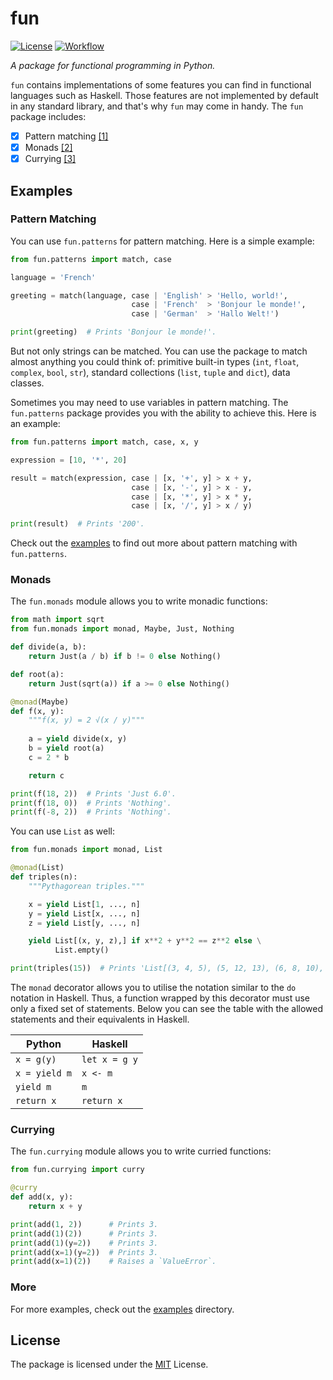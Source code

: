 # fun

[![License](https://img.shields.io/github/license/kostiantxn/fun)](https://github.com/kostiantxn/fun/blob/master/LICENSE)
[![Workflow](https://github.com/kostiantxn/fun/workflows/build/badge.svg)](https://github.com/kostiantxn/fun/actions?query=workflow%3A%22build%22)

_A package for functional programming in Python._

`fun` contains implementations of some features you can find in functional languages such as Haskell.
Those features are not implemented by default in any standard library, and that's why `fun` may come in handy.
The `fun` package includes:

  - [x] Pattern matching [[1]](https://github.com/kostiantxn/fun#pattern-matching)
  - [x] Monads [[2]](https://github.com/kostiantxn/fun#monads)
  - [x] Currying [[3]](https://github.com/kostiantxn/fun#currying)

## Examples

### Pattern Matching
You can use `fun.patterns` for pattern matching.
Here is a simple example:

``` python
from fun.patterns import match, case

language = 'French'

greeting = match(language, case | 'English' > 'Hello, world!',
                           case | 'French'  > 'Bonjour le monde!',
                           case | 'German'  > 'Hallo Welt!')

print(greeting)  # Prints 'Bonjour le monde!'.
```

But not only strings can be matched.
You can use the package to match almost anything you could think of: 
primitive built-in types (`int`, `float`, `complex`, `bool`, `str`), 
standard collections (`list`, `tuple` and `dict`), data classes.

Sometimes you may need to use variables in pattern matching.
The `fun.patterns` package provides you with the ability to achieve this.
Here is an example:

``` python
from fun.patterns import match, case, x, y

expression = [10, '*', 20]

result = match(expression, case | [x, '+', y] > x + y,
                           case | [x, '-', y] > x - y,
                           case | [x, '*', y] > x * y,
                           case | [x, '/', y] > x / y)

print(result)  # Prints '200'.
```

Check out the [examples](https://github.com/kostiantxn/fun/tree/master/examples/patterns.py) to find out 
more about pattern matching with `fun.patterns`.

### Monads
The `fun.monads` module allows you to write monadic functions:

``` python
from math import sqrt
from fun.monads import monad, Maybe, Just, Nothing

def divide(a, b):
    return Just(a / b) if b != 0 else Nothing()

def root(a):
    return Just(sqrt(a)) if a >= 0 else Nothing()

@monad(Maybe)
def f(x, y):
    """f(x, y) = 2 √(x / y)"""
    
    a = yield divide(x, y)
    b = yield root(a)
    c = 2 * b

    return c

print(f(18, 2))  # Prints 'Just 6.0'.
print(f(18, 0))  # Prints 'Nothing'.
print(f(-8, 2))  # Prints 'Nothing'.
```

You can use `List` as well:
``` python
from fun.monads import monad, List

@monad(List)
def triples(n):
    """Pythagorean triples."""

    x = yield List[1, ..., n]
    y = yield List[x, ..., n]
    z = yield List[y, ..., n]

    yield List[(x, y, z),] if x**2 + y**2 == z**2 else \
          List.empty()

print(triples(15))  # Prints 'List[(3, 4, 5), (5, 12, 13), (6, 8, 10), (9, 12, 15)]'.
```

The `monad` decorator allows you to utilise the notation similar to the `do` notation in Haskell.
Thus, a function wrapped by this decorator must use only a fixed set of statements.
Below you can see the table with the allowed statements and their equivalents in Haskell.

| Python        | Haskell       |
|---------------|---------------|
| `x = g(y)`    | `let x = g y` |
| `x = yield m` | `x <- m`      |
| `yield m`     | `m`           |
| `return x`    | `return x`    |

### Currying
The `fun.currying` module allows you to write curried functions:
```python
from fun.currying import curry

@curry
def add(x, y):
    return x + y

print(add(1, 2))      # Prints 3.
print(add(1)(2))      # Prints 3.
print(add(1)(y=2))    # Prints 3.
print(add(x=1)(y=2))  # Prints 3.
print(add(x=1)(2))    # Raises a `ValueError`.
```

### More
For more examples, check out the [examples](https://github.com/kostiantxn/fun/tree/master/examples) directory.

## License
The package is licensed under the [MIT](https://github.com/kostiantxn/fun/blob/master/LICENSE) License.
